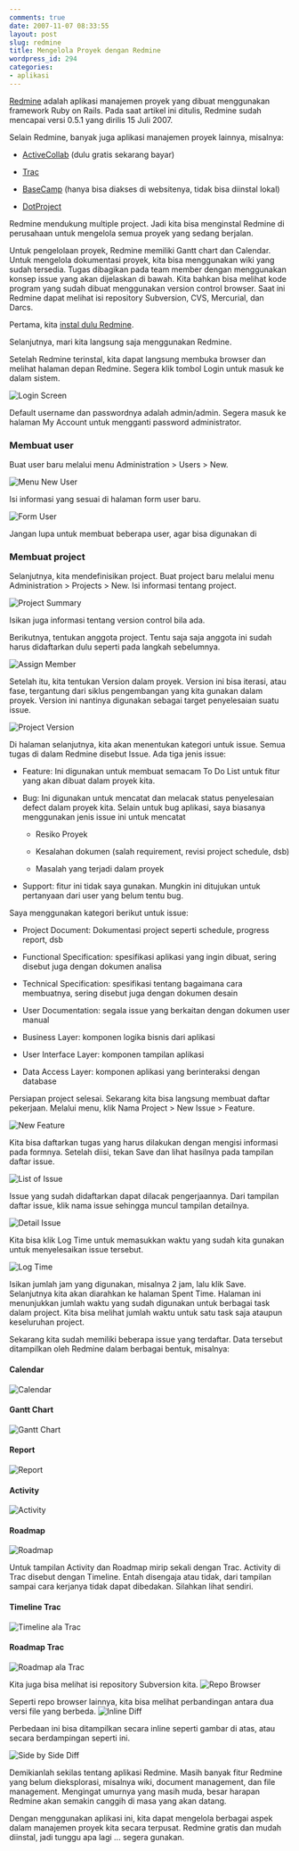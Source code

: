 ```yaml
---
comments: true
date: 2007-11-07 08:33:55
layout: post
slug: redmine
title: Mengelola Proyek dengan Redmine
wordpress_id: 294
categories:
- aplikasi
---
```


[Redmine](http://www.redmine.org/) adalah aplikasi manajemen proyek yang dibuat menggunakan framework Ruby on Rails. 
Pada saat artikel ini ditulis, Redmine sudah mencapai versi 0.5.1 yang dirilis 15 Juli 2007.

Selain Redmine, banyak juga aplikasi manajemen proyek lainnya, misalnya: 



	
  * [ActiveCollab](http://www.activecollab.com/) (dulu gratis sekarang bayar)

	
  * [Trac](http://trac.edgewall.org/)

	
  * [BaseCamp](http://www.basecamphq.com/) (hanya bisa diakses di websitenya, tidak bisa diinstal lokal)

	
  * [DotProject](http://www.dotproject.net/)




Redmine mendukung multiple project. Jadi kita bisa menginstal Redmine di perusahaan untuk mengelola semua proyek yang sedang berjalan. 

Untuk pengelolaan proyek, Redmine memiliki Gantt chart dan Calendar. Untuk mengelola dokumentasi proyek, kita bisa menggunakan wiki yang sudah tersedia. Tugas dibagikan pada team member dengan menggunakan konsep issue yang akan dijelaskan di bawah. Kita bahkan bisa melihat kode program yang sudah dibuat menggunakan version control browser. Saat ini Redmine dapat melihat isi repository Subversion, CVS, Mercurial, dan Darcs.

Pertama, kita [instal dulu Redmine](http://dhiku.wordpress.com/2007/10/23/installing-redmine-di-windows/).

Selanjutnya, mari kita langsung saja menggunakan Redmine. 


Setelah Redmine terinstal, kita dapat langsung membuka browser dan melihat halaman depan Redmine. Segera klik tombol Login untuk masuk ke dalam sistem.

![Login Screen](/images/uploads/2007/11/redmine-login.png)

Default username dan passwordnya adalah admin/admin. Segera masuk ke halaman My Account untuk mengganti password administrator.



### Membuat user


Buat user baru melalui menu Administration > Users > New. 

![Menu New User](/images/uploads/2007/11/new-user.png)

Isi informasi yang sesuai di halaman form user baru. 

![Form User](/images/uploads/2007/11/new-user-form.png)

Jangan lupa untuk membuat beberapa user, agar bisa digunakan di 



### Membuat project


Selanjutnya, kita mendefinisikan project. Buat project baru melalui menu Administration > Projects > New. 
Isi informasi tentang project. 

![Project Summary](/images/uploads/2007/11/new-project-summary.png)

Isikan juga informasi tentang version control bila ada. 

Berikutnya, tentukan anggota project. Tentu saja saja anggota ini sudah harus didaftarkan dulu seperti pada langkah sebelumnya.

![Assign Member](/images/uploads/2007/11/project-member.png)

Setelah itu, kita tentukan Version dalam proyek. Version ini bisa iterasi, atau fase, tergantung dari siklus pengembangan yang kita gunakan dalam proyek. Version ini nantinya digunakan sebagai target penyelesaian suatu issue.

![Project Version](/images/uploads/2007/11/version.png)

Di halaman selanjutnya, kita akan menentukan kategori untuk issue. Semua tugas di dalam Redmine disebut Issue. Ada tiga jenis issue: 




  * Feature: Ini digunakan untuk membuat semacam To Do List untuk fitur yang akan dibuat dalam proyek kita.


  * Bug: Ini digunakan untuk mencatat dan melacak status penyelesaian defect dalam proyek kita. 
Selain untuk bug aplikasi, saya biasanya menggunakan jenis issue ini untuk mencatat


    * Resiko Proyek


    * Kesalahan dokumen (salah requirement, revisi project schedule, dsb)


    * Masalah yang terjadi dalam proyek





  * Support: fitur ini tidak saya gunakan. Mungkin ini ditujukan untuk pertanyaan dari user yang belum tentu bug.



Saya menggunakan kategori berikut untuk issue: 


  * Project Document: Dokumentasi project seperti schedule, progress report, dsb


  * Functional Specification: spesifikasi aplikasi yang ingin dibuat, sering disebut juga dengan dokumen analisa


  * Technical Specification: spesifikasi tentang bagaimana cara membuatnya, sering disebut juga dengan dokumen desain


  * User Documentation: segala issue yang berkaitan dengan dokumen user manual


  * Business Layer: komponen logika bisnis dari aplikasi


  * User Interface Layer: komponen tampilan aplikasi


  * Data Access Layer: komponen aplikasi yang berinteraksi dengan database




Persiapan project selesai. Sekarang kita bisa langsung membuat daftar pekerjaan. Melalui menu, klik Nama Project > New Issue > Feature. 

![New Feature](/images/uploads/2007/11/new-feature.png)

Kita bisa daftarkan tugas yang harus dilakukan dengan mengisi informasi pada formnya. Setelah diisi, tekan Save dan lihat hasilnya pada tampilan daftar issue.

![List of Issue](/images/uploads/2007/11/list-issue.png)

Issue yang sudah didaftarkan dapat dilacak pengerjaannya. Dari tampilan daftar issue, klik nama issue sehingga muncul tampilan detailnya. 

![Detail Issue](/images/uploads/2007/11/detail-issue.png)

Kita bisa klik Log Time untuk memasukkan waktu yang sudah kita gunakan untuk menyelesaikan issue tersebut.

![Log Time](/images/uploads/2007/11/log-time.png)

Isikan jumlah jam yang digunakan, misalnya 2 jam, lalu klik Save. Selanjutnya kita akan diarahkan ke halaman Spent Time. Halaman ini menunjukkan jumlah waktu yang sudah digunakan untuk berbagai task dalam project. Kita bisa melihat jumlah waktu untuk satu task saja ataupun keseluruhan project. 

Sekarang kita sudah memiliki beberapa issue yang terdaftar. Data tersebut ditampilkan oleh Redmine dalam berbagai bentuk, misalnya: 


#### Calendar


![Calendar](/images/uploads/2007/11/calendar.png)



#### Gantt Chart


![Gantt Chart](/images/uploads/2007/11/gantt.png)



#### Report


![Report](/images/uploads/2007/11/report.png)



#### Activity


![Activity](/images/uploads/2007/11/activity.png)



#### Roadmap


![Roadmap](/images/uploads/2007/11/roadmap.png)


Untuk tampilan Activity dan Roadmap mirip sekali dengan Trac. Activity di Trac disebut dengan Timeline. Entah disengaja atau tidak, dari tampilan sampai cara kerjanya tidak dapat dibedakan. Silahkan lihat sendiri. 



#### Timeline Trac


![Timeline ala Trac](/images/uploads/2007/11/timeline-trac.png)




#### Roadmap Trac


![Roadmap ala Trac](/images/uploads/2007/11/roadmap-trac.png)


Kita juga bisa melihat isi repository Subversion kita. 
![Repo Browser](/images/uploads/2007/11/repo-browser.png)

Seperti repo browser lainnya, kita bisa melihat perbandingan antara dua versi file yang berbeda. 
![Inline Diff](/images/uploads/2007/11/diff-inline.png)

Perbedaan ini bisa ditampilkan secara inline seperti gambar di atas, atau secara berdampingan seperti ini. 

![Side by Side Diff](/images/uploads/2007/11/diff-byside.png)

Demikianlah sekilas tentang aplikasi Redmine. Masih banyak fitur Redmine yang belum dieksplorasi, misalnya wiki, document management, dan file management. Mengingat umurnya yang masih muda, besar harapan Redmine akan semakin canggih di masa yang akan datang. 

Dengan menggunakan aplikasi ini, kita dapat mengelola berbagai aspek dalam manajemen proyek kita secara terpusat. Redmine gratis dan mudah diinstal, jadi tunggu apa lagi ... segera gunakan.

